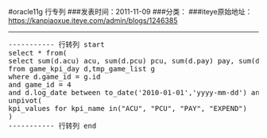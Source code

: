 #oracle11g 行专列
###发表时间：2011-11-09
###分类：
###iteye原始地址：<a href="https://kanpiaoxue.iteye.com/admin/blogs/1246385" target="_blank">https://kanpiaoxue.iteye.com/admin/blogs/1246385</a>

---

<p> </p>
<pre name="code" class="sql">----------- 行转列 start
select * from(
select sum(d.acu) acu, sum(d.pcu) pcu, sum(d.pay) pay, sum(d.expend) expend
from game_kpi_day d,tmp_game_list g
where d.game_id = g.id
and game_id = 4
and d.log_date between to_date('2010-01-01','yyyy-mm-dd') and to_date('2010-01-10','yyyy-mm-dd') )
unpivot(
kpi_values for kpi_name in("ACU", "PCU", "PAY", "EXPEND")
)
----------- 行转列 end</pre>